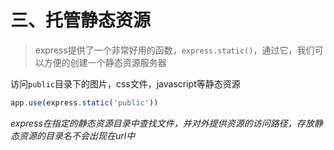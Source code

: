 # 三、托管静态资源

> express提供了一个非常好用的函数，`express.static()`，通过它，我们可以方便的创建一个静态资源服务器

访问`public`目录下的图片，css文件，javascript等静态资源

```javascript
app.use(express.static('public'))
```

*express在指定的静态资源目录中查找文件，并对外提供资源的访问路径，存放静态资源的目录名不会出现在url中*